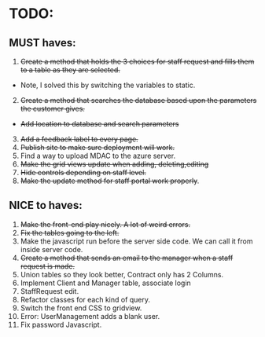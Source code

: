 ﻿# TODO:
## MUST haves:
1. ~~Create a method that holds the 3 choices for staff request and fills them to a table as they are selected.~~
- Note, I solved this by switching the variables to static.
2. ~~Create a method that searches the database based upon the parameters the customer gives.~~
- ~~Add location to database and search parameters~~
3. ~~Add a feedback label to every page.~~
4. ~~Publish site to make sure deployment will work.~~
5. Find a way to upload MDAC to the azure server.
6. ~~Make the grid views update when adding, deleting,editing~~
7. ~~Hide controls depending on staff level.~~
8. ~~Make the update method for staff portal work properly~~.


## NICE to haves:
1. ~~Make the front-end play nicely. A lot of weird errors.~~
2. ~~Fix the tables going to the left.~~
3. Make the javascript run before the server side code. We can call it from inside server code.
4. ~~Create a method that sends an email to the manager when a staff request is made.~~
5. Union tables so they look better, Contract only has 2 Columns.
6. Implement Client and Manager table, associate login
7. StaffRequest edit.
8. Refactor classes for each kind of query.
9. Switch the front end CSS to gridview.
10. Error: UserManagement adds a blank user.
11. Fix password Javascript.